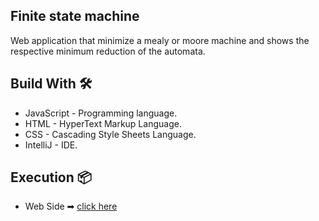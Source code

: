 ## Finite state machine

Web application that minimize a mealy or moore machine and shows the respective minimum reduction of the automata.

## Build With 🛠️
- JavaScript - Programming language.
- HTML - HyperText Markup Language.
- CSS - Cascading Style Sheets Language.
- IntelliJ - IDE.

## Execution 📦
- Web Side ➡ <a href="https://danibonica001.github.io/finite-state_automata/" target="_blank">click here</a>
